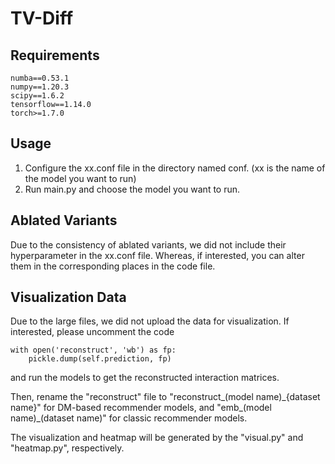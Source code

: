 <h1>TV-Diff</h1>
<h2>Requirements</h2>

```
numba==0.53.1
numpy==1.20.3
scipy==1.6.2
tensorflow==1.14.0
torch>=1.7.0
```

<h2>Usage</h2>
<ol>
<li>Configure the xx.conf file in the directory named conf. (xx is the name of the model you want to run)</li>
<li>Run main.py and choose the model you want to run.</li>
</ol>

<h2>Ablated Variants</h2>
Due to the consistency of ablated variants, we did not include their hyperparameter in the xx.conf file. Whereas, if interested, you can alter them in the corresponding places in the code file.

<h2>Visualization Data</h2>
Due to the large files, we did not upload the data for visualization. If interested, please uncomment the code

```
with open('reconstruct', 'wb') as fp:
	pickle.dump(self.prediction, fp)
```
and run the models to get the reconstructed interaction matrices.

Then, rename the "reconstruct" file to "reconstruct_(model name)\_{dataset name}" for DM-based recommender models, and "emb_(model name)_(dataset name)" for classic recommender models. 

The visualization and heatmap will be generated by the "visual.py" and "heatmap.py", respectively.
